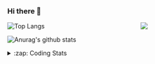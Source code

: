 ### Hi there 👋

<!--
**tao8687/tao8687** is a ✨ _special_ ✨ repository because its `README.md` (this file) appears on your GitHub profile.

Here are some ideas to get you started:

- 🔭 I’m currently working on ...
- 🌱 I’m currently learning ...
- 👯 I’m looking to collaborate on ...
- 🤔 I’m looking for help with ...
- 💬 Ask me about ...
- 📫 How to reach me: ...
- 😄 Pronouns: ...
- ⚡ Fun fact: ...
-->

<img align='right' src="https://media.giphy.com/media/M9gbBd9nbDrOTu1Mqx/giphy.gif" width="200">

  
![Top Langs](https://github-readme-stats.vercel.app/api/top-langs/?username=tao8687&layout=compact&title_color=23238E&text_color=A67D3D)

![Anurag's github stats](https://github-readme-stats.vercel.app/api?username=tao8687&show_icons=true&&text_color=A67D3D&title_color=23238E&show_icons=false&count_private=true&hide=stars)

<details>
  <summary>:zap: Coding Stats</summary>
  <b>
<!--START_SECTION:waka-->
![Code Time](http://img.shields.io/badge/Code%20Time-0%20secs-blue)

![Profile Views](http://img.shields.io/badge/Profile%20Views-2-blue)

**🐱 My GitHub Data** 

> 🏆 179 Contributions in the Year 2022
 > 
> 📦 1.4 MB Used in GitHub's Storage 
 > 
> 🚫 Not Opted to Hire
 > 
> 📜 55 Public Repositories 
 > 
> 🔑 26 Private Repositories  
 > 
**I'm an Early 🐤** 

```text
🌞 Morning    107 commits    ██████████████████░░░░░░░   74.31% 
🌆 Daytime    11 commits     ██░░░░░░░░░░░░░░░░░░░░░░░   7.64% 
🌃 Evening    26 commits     ████░░░░░░░░░░░░░░░░░░░░░   18.06% 
🌙 Night      0 commits      ░░░░░░░░░░░░░░░░░░░░░░░░░   0.0%

```
📅 **I'm Most Productive on Monday** 

```text
Monday       32 commits     █████░░░░░░░░░░░░░░░░░░░░   22.22% 
Tuesday      23 commits     ████░░░░░░░░░░░░░░░░░░░░░   15.97% 
Wednesday    27 commits     ████░░░░░░░░░░░░░░░░░░░░░   18.75% 
Thursday     18 commits     ███░░░░░░░░░░░░░░░░░░░░░░   12.5% 
Friday       15 commits     ██░░░░░░░░░░░░░░░░░░░░░░░   10.42% 
Saturday     14 commits     ██░░░░░░░░░░░░░░░░░░░░░░░   9.72% 
Sunday       15 commits     ██░░░░░░░░░░░░░░░░░░░░░░░   10.42%

```


📊 **This Week I Spent My Time On** 

```text
⌚︎ Time Zone: Asia/Shanghai

💬 Programming Languages: 
C                        34 hrs 25 mins      ██████████████████████░░░   88.49% 
C++                      1 hr 47 mins        █░░░░░░░░░░░░░░░░░░░░░░░░   4.61% 
Markdown                 1 hr 42 mins        █░░░░░░░░░░░░░░░░░░░░░░░░   4.4% 
Makefile                 25 mins             ░░░░░░░░░░░░░░░░░░░░░░░░░   1.09% 
Bash                     16 mins             ░░░░░░░░░░░░░░░░░░░░░░░░░   0.69%

🔥 Editors: 
VS Code                  38 hrs 54 mins      █████████████████████████   100.0%

🐱‍💻 Projects: 
drv_v7                   29 hrs 5 mins       ██████████████████░░░░░░░   74.76% 
vc07681                  5 hrs 2 mins        ███░░░░░░░░░░░░░░░░░░░░░░   12.94% 
vc0768                   2 hrs 57 mins       ██░░░░░░░░░░░░░░░░░░░░░░░   7.6% 
samples                  1 hr 49 mins        █░░░░░░░░░░░░░░░░░░░░░░░░   4.7%

💻 Operating System: 
Linux                    38 hrs 54 mins      █████████████████████████   100.0%

```

**I Mostly Code in Python** 

```text
Python                   9 repos             ████████░░░░░░░░░░░░░░░░░   32.14% 
C                        6 repos             █████░░░░░░░░░░░░░░░░░░░░   21.43% 
C++                      5 repos             ████░░░░░░░░░░░░░░░░░░░░░   17.86% 
Shell                    2 repos             █░░░░░░░░░░░░░░░░░░░░░░░░   7.14% 
JavaScript               2 repos             █░░░░░░░░░░░░░░░░░░░░░░░░   7.14%

```


**Timeline**

![Chart not found](https://raw.githubusercontent.com/tao8687/tao8687/master/charts/bar_graph.png) 


 Last Updated on 27/06/2022 02:05:02 UTC
<!--END_SECTION:waka-->
</details>
